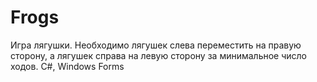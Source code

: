 # Frogs
Игра лягушки. Необходимо лягушек слева переместить на правую сторону, а лягушек справа на левую сторону за минимальное число ходов. C#, Windows Forms
